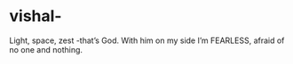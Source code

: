 # vishal-
Light, space, zest -that’s God. With him on my side I’m FEARLESS, afraid of no one and nothing.
